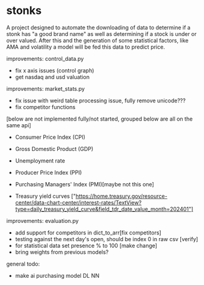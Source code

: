 # stonks
A project designed to automate the downloading of data to determine if a stonk has "a good brand name" as well as determining if a stock is under or over valued. After this and the generation of some statistical factors, like AMA and volatility a model will be fed this data to predict price.

improvements: control_data.py
 - fix x axis issues (control graph)
 - get nasdaq and usd valuation

improvements: market_stats.py
 - fix issue with weird table processing issue, fully remove unicode???
 - fix competitor functions

 [below are not implemented fully/not started, grouped below are all on the same api]
 - Consumer Price Index (CPI)
 - Gross Domestic Product (GDP)
 - Unemployment rate
 - Producer Price Index (PPI)
 - Purchasing Managers' Index (PMI)[maybe not this one]

 - Treasury yield curves ["https://home.treasury.gov/resource-center/data-chart-center/interest-rates/TextView?type=daily_treasury_yield_curve&field_tdr_date_value_month=202401"]

improvements: evaluation.py
- add support for competitors in dict_to_arr[fix competitors]
- testing against the next day's open, should be index 0 in raw csv [verify]
- for statistical data set presence % to 100 [make change]
- bring weights from previous models?

general todo:
 - make ai purchasing model DL NN

